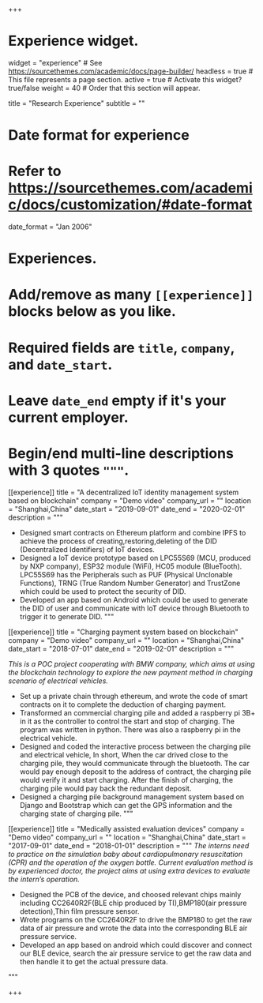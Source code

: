 +++
# Experience widget.
widget = "experience"  # See https://sourcethemes.com/academic/docs/page-builder/
headless = true  # This file represents a page section.
active = true  # Activate this widget? true/false
weight = 40  # Order that this section will appear.

title = "Research Experience"
subtitle = ""

# Date format for experience
#   Refer to https://sourcethemes.com/academic/docs/customization/#date-format
date_format = "Jan 2006"

# Experiences.
#   Add/remove as many `[[experience]]` blocks below as you like.
#   Required fields are `title`, `company`, and `date_start`.
#   Leave `date_end` empty if it's your current employer.
#   Begin/end multi-line descriptions with 3 quotes `"""`.
[[experience]]
  title = "A decentralized IoT identity management system based on blockchain"
  company = "Demo video"
  company_url = ""
  location = "Shanghai,China"
  date_start = "2019-09-01"
  date_end = "2020-02-01"
  description = """
  
  * Designed smart contracts on Ethereum platform and combine IPFS to achieve the process of creating,restoring,deleting of the DID (Decentralized Identifiers) of IoT devices.
  * Designed a IoT device prototype based on LPC55S69 (MCU, produced by NXP company), ESP32 module (WiFi), HC05 module (BlueTooth). LPC55S69 has the Peripherals such as PUF (Physical Unclonable Functions), TRNG (True Random Number Generator) and TrustZone which could be used to protect the security of DID.
  * Developed an app based on Android which could be used to generate the DID of user and communicate with IoT device through Bluetooth to trigger it to generate DID.
  """

[[experience]]
  title = "Charging payment system based on blockchain"
  company = "Demo video"
  company_url = ""
  location = "Shanghai,China"
  date_start = "2018-07-01"
  date_end = "2019-02-01"
  description = """

  *This is a POC project cooperating with BMW company, which aims at using the blockchain technology to explore the new payment method in charging scenario of electrical vehicles.*
  * Set up a private chain through ethereum, and wrote the code of smart contracts on it to complete the deduction of charging payment.
  * Transformed an commercial charging pile and added a raspberry pi 3B+ in it as the controller to control the start and stop of charging. The program was written in python. There was also a raspberry pi in the electrical vehicle.
  * Designed and coded the interactive process between the charging pile and electrical vehicle, In short, When the car drived close to the charging pile, they would communicate through the bluetooth. The car would pay enough deposit to the address of contract, the charging pile would verify it and start charging. After the finish of charging, the charging pile would pay back the redundant deposit.
  * Designed a charging pile background management system based on Django and Bootstrap which can get the GPS information and the charging state of charging pile.
  """

[[experience]]
  title = "Medically assisted evaluation devices"
  company = "Demo video"
  company_url = ""
  location = "Shanghai,China"
  date_start = "2017-09-01"
  date_end = "2018-01-01"
  description = """
  *The interns need to practice on the simulation baby about cardiopulmonary resuscitation (CPR) and the operation of the oxygen bottle. Current evaluation method is by experienced doctor, the project aims at using extra devices to evaluate the intern’s operation.*
  * Designed the PCB of the device, and choosed relevant chips mainly including CC2640R2F(BLE chip produced by TI),BMP180(air pressure detection),Thin film pressure sensor.
  * Wrote programs on the CC2640R2F to drive the BMP180 to get the raw data of air pressure and wrote the data into the corresponding BLE air pressure service.
  * Developed an app based on android which could discover and connect our BLE device, search the air pressure service to get the raw data and then handle it to get the actual pressure data.
  
  """

+++
